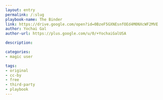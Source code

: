 ```yaml
---
layout: entry
permalink: /:slug
playbook-name: The Binder 
link: https://drive.google.com/open?id=0BzeF5GXNEsnfOEd4M0NXcWF2MVE 
author: Yochai Gal
author-url: https://plus.google.com/u/0/+YochaiGalUSA

description: 

categories:
- magic user

tags:
- original
- cc-by
- free
- third-party
- playbook
---
```

